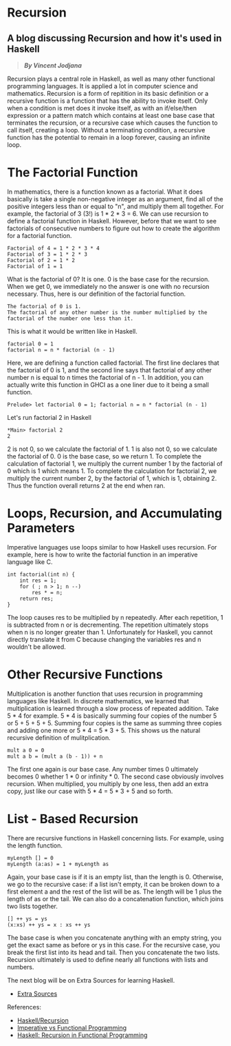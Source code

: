 # Recursion
## A blog discussing Recursion and how it's used in Haskell
> __*By Vincent Jodjana*__

Recursion plays a central role in Haskell, as well as many other functional programming languages. It is applied a lot in computer science and mathematics. Recursion is a form of repitition in its basic definition or a recursive function is a function that has the ability to invoke itself. Only when a condition is met does it invoke itself, as with an if/else/then expression or a pattern match which contains at least one base case that terminates the recursion, or a recursive case which causes the function to call itself, creating a loop. Without a terminating condition, a recursive function has the potential to remain in a loop forever, causing an infinite loop.

# The Factorial Function
In mathematics, there is a function known as a factorial. What it does basically is take a single non-negative integer as an argument, find all of the positive integers less than or equal to "n", and multiply them all together. For example, the factorial of 3 (3!) is 1 * 2 * 3 = 6. We can use recursion to define a factorial function in Haskell. However, before that we want to see factorials of consecutive numbers to figure out how to create the algorithm for a factorial function.

    Factorial of 4 = 1 * 2 * 3 * 4
    Factorial of 3 = 1 * 2 * 3
    Factorial of 2 = 1 * 2
    Factorial of 1 = 1

What is the factorial of 0? It is one. 0 is the base case for the recursion. When we get 0, we immediately no the answer is one with no recursion necessary. Thus, here is our definition of the factorial function.

    The factorial of 0 is 1.
    The factorial of any other number is the number multiplied by the factorial of the number one less than it.

This is what it would be written like in Haskell.

    factorial 0 = 1
    factorial n = n * factorial (n - 1)

Here, we are defining a function called factorial. The first line declares that the factorial of 0 is 1, and the second line says that factorial of any other number n is equal to n times the factorial of n - 1. In addition, you can actually write this function in GHCI as a one liner due to it being a small function.

    Prelude> let factorial 0 = 1; factorial n = n * factorial (n - 1)

Let's run factorial 2 in Haskell

    *Main> factorial 2
    2

2 is not 0, so we calculate the factorial of 1. 1 is also not 0, so we calculate the factorial of 0. 0 is the base case, so we return 1. To complete the calculation of factorial 1, we multiply the current number 1 by the factorial of 0 which is 1 which means 1. To complete the calculation for factorial 2, we multiply the current number 2, by the factorial of 1, which is 1, obtaining 2. Thus the function overall returns 2 at the end when ran.

# Loops, Recursion, and Accumulating Parameters

Imperative languages use loops similar to how Haskell uses recursion. For example, here is how to write the factorial function in an imperative language like C.

    int factorial(int n) {
        int res = 1;
        for ( ; n > 1; n --)
            res * = n;
        return res;
    }

The loop causes res to be multiplied by n repeatedly. After each repetition, 1 is subtracted from n or is decrementing. The repetition ultimately stops when n is no longer greater than 1. Unfortunately for Haskell, you cannot directly translate it from C because changing the variables res and n wouldn't be allowed.

# Other Recursive Functions
Multiplication is another function that uses recursion in programming languages like Haskell. In discrete mathematics, we learned that multiplication is learned through a slow process of repeated addition. Take 5 * 4 for example. 5 * 4 is basically summing four copies of the number 5 or 5 + 5 + 5 + 5. Summing four copies is the same as summing three copies and adding one more or 5 * 4 = 5 * 3 + 5. This shows us the natural recursive definition of mulitplication.

    mult a 0 = 0
    mult a b = (mult a (b - 1)) + n

The first one again is our base case. Any number times 0 ultimately becomes 0 whether 1 * 0 or infinity * 0. The second case obviously involves recursion. When multiplied, you multiply by one less, then add an extra copy, just like our case with 5 * 4 = 5 * 3 + 5 and so forth.

# List - Based Recursion
There are recursive functions in Haskell concerning lists. For example, using the length function.

    myLength [] = 0
    myLength (a:as) = 1 + myLength as

Again, your base case is if it is an empty list, than the length is 0. Otherwise, we go to the recursive case: if a list isn't empty, it can be broken down to a first element a and the rest of the list will be as. The length will be 1 plus the length of as or the tail. We can also do a concatenation function, which joins two lists together.

    [] ++ ys = ys
    (x:xs) ++ ys = x : xs ++ ys

The base case is when you concatenate anything with an empty string, you get the exact same as before or ys in this case. For the recursive case, you break the first list into its head and tail. Then you concatenate the two lists. Recursion ultimately is used to define nearly all functions with lists and numbers.

The next blog will be on Extra Sources for learning Haskell. 
- [Extra Sources](https://github.com/vcjod00/HaskellTutorial/blob/main/blog_8.md)

References:
- [Haskell/Recursion](https://en.wikibooks.org/wiki/Haskell/Recursion)
- [Imperative vs Functional Programming](https://hackmd.io/@alexhkurz/SJKWvna6U)
- [Haskell: Recursion in Functional Programming](https://hackmd.io/@alexhkurz/H1jUka4Gv)
